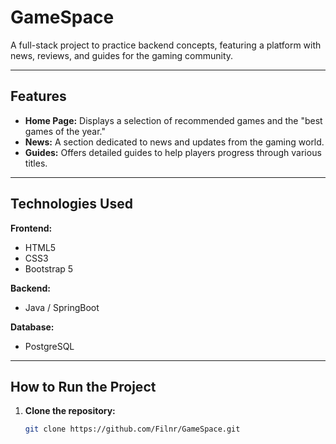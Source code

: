 # GameSpace

A full-stack project to practice backend concepts, featuring a platform with news, reviews, and guides for the gaming community.

---

## Features

- **Home Page:** Displays a selection of recommended games and the "best games of the year."
- **News:** A section dedicated to news and updates from the gaming world.
- **Guides:** Offers detailed guides to help players progress through various titles.

---

## Technologies Used

**Frontend:**
- HTML5
- CSS3
- Bootstrap 5

**Backend:**
- Java / SpringBoot

**Database:**
- PostgreSQL

---

## How to Run the Project

1. **Clone the repository:**
   ```bash
   git clone https://github.com/Filnr/GameSpace.git

